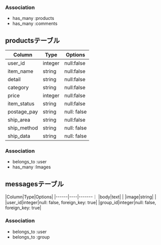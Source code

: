 ### Association
- has_many :products
- has_many :comments

## productsテーブル
|Column|Type|Options|
|------|----|-------|
|user_id|integer|null:false|
|item_name|string|null:false|
|detail|string|null:false|
|category|string|null:false|
|price|integer|null:false|
|item_status|string|null:false|
|postage_pay|string|null: false|
|ship_area|string|null:false|
|ship_method|string|null: false|
|ship_data|string|null: false|

### Association
- belongs_to :user
- has_many :Images
<!-- - has_many :Main_categories -->
## messagesテーブル
|Column|Type|Options|
|------|----|-------｜
|body|text| |
|image|string| |
|user_id|integer|null: false, foreign_key: true|
|group_id|integer|null: false, foreign_key: true|
### Association
- belongs_to :user
- belongs_to :group